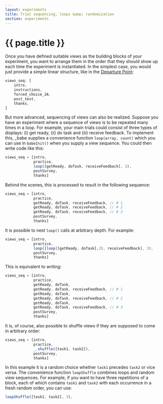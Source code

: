 ```yaml
---
layout: experiments
title: Trial sequencing, loops &amp; randomization
section: experiments
---
```


# {{ page.title }}

Once you have defined suitable views as the building blocks of your experiment, you want to arrange them in the order that they should show up each time the experiment is instantiated. In the simplest case, you would just provide a simple linear structure, like in the [Departure Point](https://github.com/babe-project/departure-point):

```javascript
views_seq: [
    intro,
    instructions,
    forced_choice_2A,
    post_test,
    thanks,
]
```

But more advanced, sequencing of views can also be realized. Suppose you have an experiment where a sequence of views is to be repeated many times in a loop. For example, your main trials could consist of three types of displays: (i) get ready, (ii) do task and (iii) receive feedback. To implement this, _babe supplies a convenience function `loop(array, count)` which you can use in `babeInit()` when you supply a view sequence. You could then write code like this:

```javascript
views_seq = [intro,
             practice,
             loop([getReady, doTask, receiveFeedback], 3),
             postSurvey,
             thanks]
```

Behind the scenes, this is processed to result in the following sequence:

```javascript
views_seq = [intro,
             practice,
             getReady, doTask, receiveFeedback, // # 1
             getReady, doTask, receiveFeedback, // # 2
             getReady, doTask, receiveFeedback, // # 3
             postSurvey,
             thanks]
```

It is possible to nest `loop()` calls at arbitrary depth. For example:

```javascript
views_seq = [intro,
             practice,
             loop([loop([getReady, doTask],2), receiveFeedback], 3),
             postSurvey,
             thanks]
```

This is equivalent to writing:

```javascript
views_seq = [intro,
             practice,
             getReady, doTask,
             getReady, doTask, receiveFeedback, // # 1
             getReady, doTask,             
             getReady, doTask, receiveFeedback, // # 2
             getReady, doTask,
             getReady, doTask, receiveFeedback, // # 3
             postSurvey,
             thanks]
```

It is, of course, also possible to shuffle views if they are supposed to come in arbitrary order:

```javascript
views_seq = [intro,
             practice,
             _.shuffle([task1, task2]),
             postSurvey,
             thanks]
```

In this example it is a random choice whether `task1` precedes `task2` or vice versa. The convenience function `loopShuffle` combines loops and random view sequences. For example, if you want to have three repetitions of a block, each of which contains `task1` and `task2` with each occurrence in a fresh random order, you can use:

```javascript
loopShuffle([task1, task2], 3),
```
